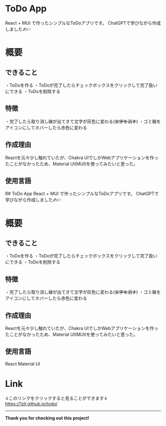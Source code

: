 # ToDo App
React + MUI で作ったシンプルなToDoアプリです。
ChatGPTで学びながら作成しました✍️✨

# 概要

## できること
・ToDoを作る
・ToDoが完了したらチェックボックスをクリックして完了扱いにできる
・ToDoを削除する

## 特徴
・完了したら取り消し線が出てきて文字が灰色に変わる(~~文字を消す~~)
・ゴミ箱をアイコンにしてホバーしたら赤色に変わる

## 作成理由
Reactを元々少し触れていたが、Chakra UIでしかWebアプリケーションを作ったことがなかったため、Material UI(MUI)を使ってみたいと思った。

## 使用言語
R# ToDo App
React + MUI で作ったシンプルなToDoアプリです。
ChatGPTで学びながら作成しました✍️✨

# 概要

## できること
・ToDoを作る
・ToDoが完了したらチェックボックスをクリックして完了扱いにできる
・ToDoを削除する

## 特徴
・完了したら取り消し線が出てきて文字が灰色に変わる(~~文字を消す~~)
・ゴミ箱をアイコンにしてホバーしたら赤色に変わる

## 作成理由
Reactを元々少し触れていたが、Chakra UIでしかWebアプリケーションを作ったことがなかったため、Material UI(MUI)を使ってみたいと思った。

## 使用言語
React
Material UI

# Link
↓このリンクをクリックすると見ることができます↓
https://1zll.github.io/todo/

---

**Thank you for checking out this project!**

